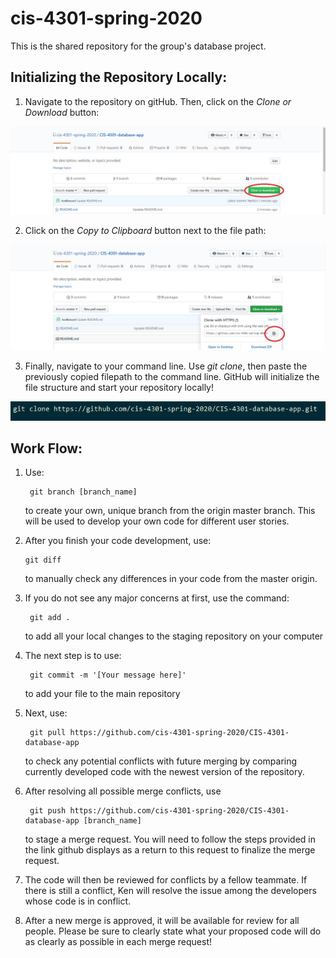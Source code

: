 # cis-4301-spring-2020
This is the shared repository for the group's database project.

## Initializing the Repository Locally:

1.  Navigate to the repository on gitHub.  Then, click on the *Clone or Download* button:

![](Images/Step%201.jpg)

2.  Click on the *Copy to Clipboard* button next to the file path:

![](Images/Step%202.jpg)

3.  Finally, navigate to your command line.  Use *git clone*, then paste the previously copied filepath to the command line.  GitHub will initialize the file structure and start your repository locally!

![](Images/Step%203.png)

## Work Flow:


1.  Use: 

         git branch [branch_name]

      to create your own, unique branch from the origin master branch.  This will be used to develop
      your own code for different user stories. 

2.   After you finish your code development, use:

         git diff
   
      to manually check any differences in your code from the master origin.

3.  If you do not see any major concerns at first, use the command:

         git add .
   
      to add all your local changes to the staging repository on your computer

4.  The next step is to use:

         git commit -m '[Your message here]'

      to add your file to the main repository

5.  Next, use:

         git pull https://github.com/cis-4301-spring-2020/CIS-4301-database-app

      to check any potential conflicts with future merging by comparing currently developed code
      with the newest version of the repository.

6.  After resolving all possible merge conflicts, use

         git push https://github.com/cis-4301-spring-2020/CIS-4301-database-app [branch_name]

      to stage a merge request.  You will need to follow the steps provided in the link
      github displays as a return to this request to finalize the merge request.

7.  The code will then be reviewed for conflicts by a fellow teammate.  If there is
      still a conflict, Ken will resolve the issue among the developers whose code is in conflict.

8.  After a new merge is approved, it will be available for review for all people.  Please be sure
      to clearly state what your proposed code will do as clearly as possible in each merge request!

